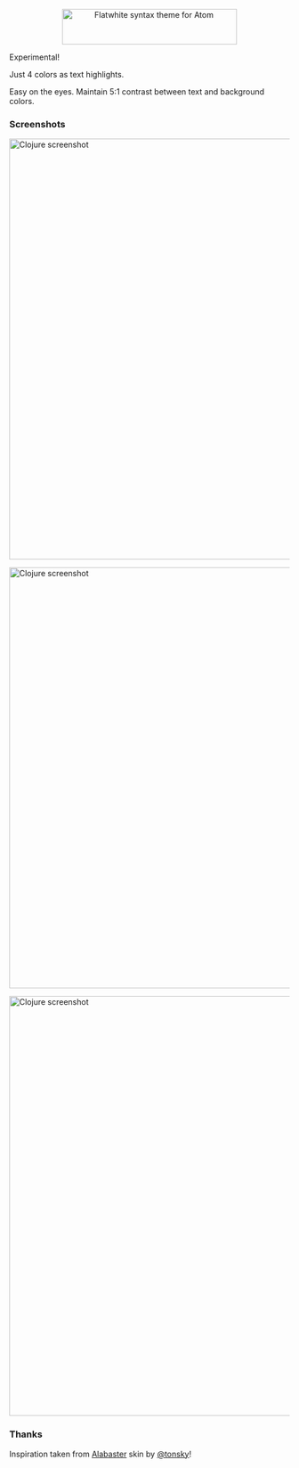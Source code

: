 <p align="center"><img src="https://github.com/biletskyy/flatwhite-syntax/raw/master/assets/flatwhite-header.png" alt="Flatwhite syntax theme for Atom" width="314px" height="64px"></p>

Experimental!

Just 4 colors as text highlights.

Easy on the eyes. Maintain 5:1 contrast between text and background colors.

### Screenshots

<p><img src="https://github.com/biletskyy/flatwhite-syntax/raw/master/assets/screenshot-light-clojurer.png" alt="Clojure screenshot" width="768px" height="756px"></p>

<p><img src="https://github.com/biletskyy/flatwhite-syntax/raw/master/assets/screenshot-light-ror.png" alt="Clojure screenshot" width="766px" height="756px"></p>

<p><img src="https://github.com/biletskyy/flatwhite-syntax/raw/master/assets/screenshot-light-html.png" alt="Clojure screenshot" width="768px" height="754px"></p>

### Thanks
Inspiration taken from [Alabaster](https://github.com/tonsky/alabaster-lighttable-skin) skin by [@tonsky](https://twitter.com/nikitonsky)!
